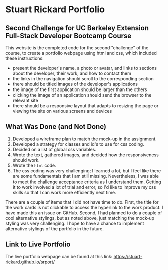 # Stuart Rickard Portfolio

## Second Challenge for UC Berkeley Extension Full-Stack Developer Bootcamp Course

This website is the completed code for the second "challenge" of the course, to create a portfolio webpage using html and css, which included these instructions:
* present the developer's name, a photo or avatar, and links to sections about the developer, their work, and how to contact them
* the links in the navigation should scroll to the corresponding section
* there should be titled images of the developer's applications
* the image of the first application should be larger than the others
* clicking the image of an application should send the browser to the relevant site
* there should be a responsive layout that adapts to resizing the page or viewing the site on various screens and devices

## What Was Done (and Not Done)

1. Developed a wireframe plan to match the mock-up in the assignment.
2. Developed a strategy for classes and id's to use for css coding.
3. Decided on a list of global css variables.
4. Wrote the text, gathered images, and decided how the responsiveness should work.
5. Wrote the `html` code.
6. The css coding was very challenging; I learned a lot, but I feel like there are some fundamentals that I am still missing. Nevertheless, I was able to meet the challenge acceptance criteria as I understand them.  Getting it to work involved a lot of trial and error, so I'd like to improve my css skills so that I can work more efficiently next time.

There are a couple of items that I did not have time to do.  First, the title for the work cards is not clickable to access the hyperlink to the work product.  I have made this an issue on GitHub.  Second, I had planned to do a couple of cool alternative stylings, but as noted above, just matching the mock-up styling was very challenging.  I hope to have a chance to implement alternative stylings of the portfolio in the future.
  
## Link to Live Portfolio
  
The live portfolio webpage can be found at this link: 
https://stuart-rickard.github.io/srport/